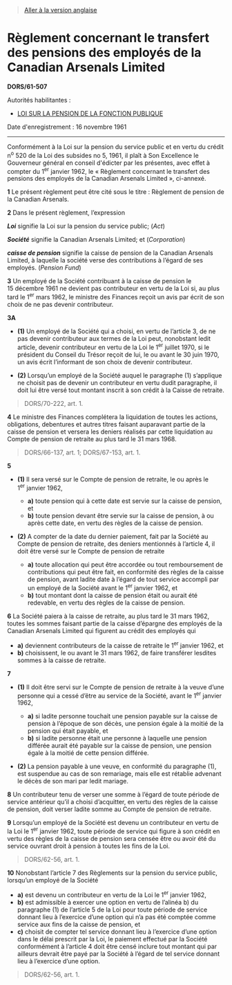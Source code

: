 > [Aller à la version anglaise](/en/Regulations/Statutory%20Orders%20and%20Regulations/61/507.md)

# Règlement concernant le transfert des pensions des employés de la Canadian Arsenals Limited

**DORS/61-507**

Autorités habilitantes : 
- [LOI SUR LA PENSION DE LA FONCTION PUBLIQUE](/fr/Lois/Lois%20révisées%20du%20Canada/P/P-36.md)

Date d'enregistrement : 16 novembre 1961

----------

Conformément à la Loi sur la pension du service public et en vertu du crédit n<sup>o</sup> 520 de la Loi des subsides no 5, 1961, il plaît à Son Excellence le Gouverneur général en conseil d'édicter par les présentes, avec effet à compter du 1<sup>er</sup> janvier 1962, le « Règlement concernant le transfert des pensions des employés de la Canadian Arsenals Limited », ci-annexé.



**1** Le présent règlement peut être cité sous le titre : Règlement de pension de la Canadian Arsenals.



**2** Dans le présent règlement, l’expression

***Loi*** signifie la Loi sur la pension du service public; (*Act*)

***Société*** signifie la Canadian Arsenals Limited; et (*Corporation*)

***caisse de pension*** signifie la caisse de pension de la Canadian Arsenals Limited, à laquelle la société verse des contributions à l’égard de ses employés. (*Pension Fund*)



**3** Un employé de la Société contribuant à la caisse de pension le 15 décembre 1961 ne devient pas contributeur en vertu de la Loi si, au plus tard le 1<sup>er</sup> mars 1962, le ministre des Finances reçoit un avis par écrit de son choix de ne pas devenir contributeur.



**3A** 

- **(1)** Un employé de la Société qui a choisi, en vertu de l’article 3, de ne pas devenir contributeur aux termes de la Loi peut, nonobstant ledit article, devenir contributeur en vertu de la Loi le 1<sup>er</sup> juillet 1970, si le président du Conseil du Trésor reçoit de lui, le ou avant le 30 juin 1970, un avis écrit l’informant de son choix de devenir contributeur.

- **(2)** Lorsqu’un employé de la Société auquel le paragraphe (1) s’applique ne choisit pas de devenir un contributeur en vertu dudit paragraphe, il doit lui être versé tout montant inscrit à son crédit à la Caisse de retraite.
> DORS/70-222, art. 1.




**4** Le ministre des Finances complétera la liquidation de toutes les actions, obligations, debentures et autres titres faisant auparavant partie de la caisse de pension et versera les deniers réalisés par cette liquidation au Compte de pension de retraite au plus tard le 31 mars 1968.
> DORS/66-137, art. 1; DORS/67-153, art. 1.




**5** 

- **(1)** Il sera versé sur le Compte de pension de retraite, le ou après le 1<sup>er</sup> janvier 1962,
	- **a)** toute pension qui à cette date est servie sur la caisse de pension, et
	- **b)** toute pension devant être servie sur la caisse de pension, à ou après cette date, en vertu des règles de la caisse de pension.

- **(2)** A compter de la date du dernier paiement, fait par la Société au Compte de pension de retraite, des deniers mentionnés à l’article 4, il doit être versé sur le Compte de pension de retraite
	- **a)** toute allocation qui peut être accordée ou tout remboursement de contributions qui peut être fait, en conformité des règles de la caisse de pension, avant ladite date à l’égard de tout service accompli par un employé de la Société avant le 1<sup>er</sup> janvier 1962, et
	- **b)** tout montant dont la caisse de pension était ou aurait été redevable, en vertu des règles de la caisse de pension.



**6** La Société paiera à la caisse de retraite, au plus tard le 31 mars 1962, toutes les sommes faisant partie de la caisse d’épargne des employés de la Canadian Arsenals Limited qui figurent au crédit des employés qui
- **a)** deviennent contributeurs de la caisse de retraite le 1<sup>er</sup> janvier 1962, et
- **b)** choisissent, le ou avant le 31 mars 1962, de faire transférer lesdites sommes à la caisse de retraite.



**7** 

- **(1)** Il doit être servi sur le Compte de pension de retraite à la veuve d’une personne qui a cessé d’être au service de la Société, avant le 1<sup>er</sup> janvier 1962,
	- **a)** si ladite personne touchait une pension payable sur la caisse de pension à l’époque de son décès, une pension égale à la moitié de la pension qui était payable, et
	- **b)** si ladite personne était une personne à laquelle une pension différée aurait été payable sur la caisse de pension, une pension égale à la moitié de cette pension différée.

- **(2)** La pension payable à une veuve, en conformité du paragraphe (1), est suspendue au cas de son remariage, mais elle est rétablie advenant le décès de son mari par ledit mariage.



**8** Un contributeur tenu de verser une somme à l’égard de toute période de service antérieur qu’il a choisi d’acquitter, en vertu des règles de la caisse de pension, doit verser ladite somme au Compte de pension de retraite.



**9** Lorsqu’un employé de la Société est devenu un contributeur en vertu de la Loi le 1<sup>er</sup> janvier 1962, toute période de service qui figure à son crédit en vertu des règles de la caisse de pension sera censée être ou avoir été du service ouvrant droit à pension à toutes les fins de la Loi.
> DORS/62-56, art. 1.




**10** Nonobstant l’article 7 des Règlements sur la pension du service public, lorsqu’un employé de la Société
- **a)** est devenu un contributeur en vertu de la Loi le 1<sup>er</sup> janvier 1962,
- **b)** est admissible à exercer une option en vertu de l’alinéa b) du paragraphe (1) de l’article 5 de la Loi pour toute période de service donnant lieu à l’exercice d’une option qui n’a pas été comptée comme service aux fins de la caisse de pension, et
- **c)** choisit de compter tel service donnant lieu à l’exercice d’une option dans le délai prescrit par la Loi,
le paiement effectué par la Société conformément à l’article 4 doit être censé inclure tout montant qui par ailleurs devrait être payé par la Société à l’égard de tel service donnant lieu à l’exercice d’une option.
> DORS/62-56, art. 1.



